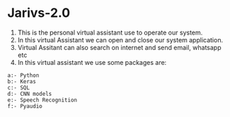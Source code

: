 # Jarivs-2.0

1. This is the personal virtual assistant use to operate our system.
2. In this virtual Assistant we can open and close our system application.
3. Virtual Assitant can also search on internet and send email, whatsapp etc
4. In this virtual assistant we use some packages are:
```
a:- Python
b:- Keras
c:- SQL
d:- CNN models
e:- Speech Recognition
f:- Pyaudio
```
